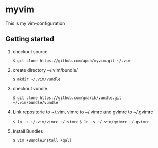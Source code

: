 # myvim

This is my vim-configuration

## Getting started

1. checkout source

    `$ git clone https://github.com/apoh/myvim.git ~/.vim`

2. create directory ~/.vim/bundle/

    `$ mkdir ~/.vim/vundle`

3. checkout vundle

    `$ git clone https://github.com/gmarik/vundle.git ~/.vim/bundle/vundle`

4. Link repositorie to ~/.vim, vimrc to ~/.vimrc and gvimrc to ~/.gvimrc

    `$ ln -s ~/.vim/vimrc ~/.vimrc`
    `$ ln -s ~/.vim/gvimrc ~/.gvimrc`

5. Install Bundles

    `$ vim +BundleInstall +qall`
